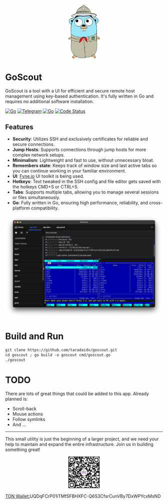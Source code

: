 
<p align="center">
  <img src="docs/images/GoScout.png" alt="GoScout" width="20%">
</p>

# GoScout

GoScout is a tool with a UI for efficient and secure remote host management using key-based authentication. It's fully written in Go and requires no additional software installation.


[![Go](https://img.shields.io/badge/Go-1.23-blue)](https://golang.org)
[![Telegram](https://img.shields.io/badge/Telegram-Message-blue)](https://t.me/taradaidv)
[![Go](https://img.shields.io/badge/Go-100%25-brightgreen)](https://golang.org)
[![Code Status](https://img.shields.io/badge/Code%20Status-active-brightgreen.svg)](https://github.com/taradaidv/goscout/tree/main)
## Features

- **Security**: Utilizes SSH and exclusively certificates for reliable and secure connections.
- **Jump Hosts**: Supports connections through jump hosts for more complex network setups.
- **Minimalism**: Lightweight and fast to use, without unnecessary bloat.
- **Remembers state**: Keeps track of window size and last active tabs so you can continue working in your familiar environment.
- **UI**: [Fyne.io](https://fyne.io) UI toolkit is being used.
- **Hotkeys**: Text tweaked in the SSH config and file editor gets saved with the hotkeys CMD+S or CTRL+S.
- **Tabs**: Supports multiple tabs, allowing you to manage several sessions or files simultaneously.
- **Go**: Fully written in Go, ensuring high performance, reliability, and cross-platform compatibility.

<p align="center">
  <img src="docs/images/screenshot.png" alt="GoScout">
</p>

# Build and Run

```
git clone https://github.com/taradaidv/goscout.git
cd goscout ; go build -o goscout cmd/goscout.go
./goscout
```

# TODO
There are lots of great things that could be added to this app.
Already planned is:

* Scroll-back
* Mouse actions
* Follow symlinks
* And ...

---
This small utility is just the beginning of a larger project, and we need your help to maintain and expand the entire infrastructure. Join us in building something great!

<p align="center">
  <img src="docs/images/TON.png" alt="GoScout" width="20%">

  [TON Wallet:](https://ton.org)UQDqFCrP01iTMfSFBHXFC-Q6S3CfsrCunVBy7DxWPYcxMsND
</p>

